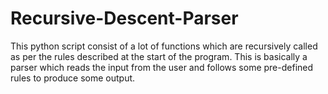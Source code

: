 # Recursive-Descent-Parser
This python script consist of a lot of functions which are recursively called as per the rules described at the start of the program.
This is basically a parser which reads the input from the user and follows some pre-defined rules to produce some output.
